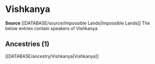﻿---
id: '103'
name: Vishkanya
rarity: Rare
source: '[[DATABASE/source/Impossible Lands|Impossible Lands]]'
trait:
- '[[DATABASE/trait/Rare|Rare]]'
type: Language

---
# Vishkanya

**Source** [[DATABASE/source/Impossible Lands|Impossible Lands]]
The below entries contain speakers of Vishkanya.

## Ancestries (1)

[[DATABASE/ancestry/Vishkanya|Vishkanya]]